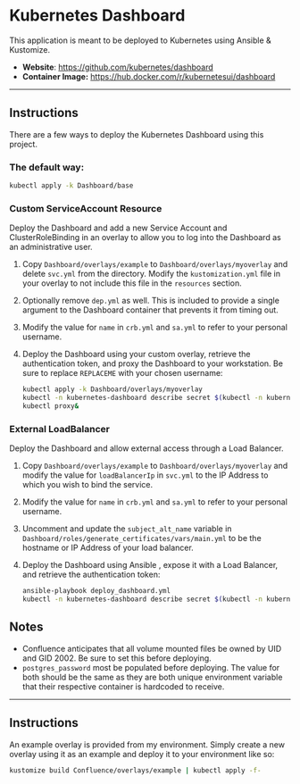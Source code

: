 # Kubernetes Dashboard

This application is meant to be deployed to Kubernetes using Ansible & Kustomize. 

* **Website**: https://github.com/kubernetes/dashboard
* **Container Image:** https://hub.docker.com/r/kubernetesui/dashboard

<hr>

## Instructions

There are a few ways to deploy the Kubernetes Dashboard using this project.

### The default way:

   ```bash
   kubectl apply -k Dashboard/base
   ```



### Custom ServiceAccount Resource

Deploy the Dashboard and add a new Service Account and ClusterRoleBinding in an overlay to allow you to log into the Dashboard as an administrative user.

   1. Copy `Dashboard/overlays/example` to `Dashboard/overlays/myoverlay` and delete `svc.yml` from the directory. Modify the `kustomization.yml` file in your overlay to not include this file in the `resources` section.

   2. Optionally remove `dep.yml` as well. This is included to provide a single argument to the Dashboard container that prevents it from timing out.

   3. Modify the value for `name` in `crb.yml` and `sa.yml` to refer to your personal username.

   4. Deploy the Dashboard using your custom overlay, retrieve the authentication token, and proxy the Dashboard to your workstation. Be sure to replace `REPLACEME` with your chosen username:

      ```bash
      kubectl apply -k Dashboard/overlays/myoverlay
      kubectl -n kubernetes-dashboard describe secret $(kubectl -n kubernetes-dashboard get secret | grep REPLACEME | awk '{print $1}')
      kubectl proxy&
      ```



### External LoadBalancer

Deploy the Dashboard and allow external access through a Load Balancer.

   1. Copy `Dashboard/overlays/example` to `Dashboard/overlays/myoverlay` and modify the value for `loadBalancerIp` in `svc.yml` to the IP Address to which you wish to bind the service.

   2. Modify the value for `name` in `crb.yml` and `sa.yml` to refer to your personal username.

   3. Uncomment and update the `subject_alt_name`  variable in `Dashboard/roles/generate_certificates/vars/main.yml`  to be the hostname or IP Address of your load balancer.

   4. Deploy the Dashboard using Ansible , expose it with a Load Balancer, and retrieve the authentication token:

      ```bash
      ansible-playbook deploy_dashboard.yml
      kubectl -n kubernetes-dashboard describe secret $(kubectl -n kubernetes-dashboard get secret | grep REPLACEME | awk '{print $1}')
      ```





























## Notes

* Confluence anticipates that all volume mounted files be owned by UID and GID 2002. Be sure to set this before deploying. 
* `postgres_password` most be populated before deploying. The value for both should be the same as they are both unique environment variable that their respective container is hardcoded to receive.

<hr>

## Instructions

An example overlay is provided from my environment. Simply create a new overlay using it as an example and deploy it to your environment like so:

   ```bash
kustomize build Confluence/overlays/example | kubectl apply -f-
   ```
